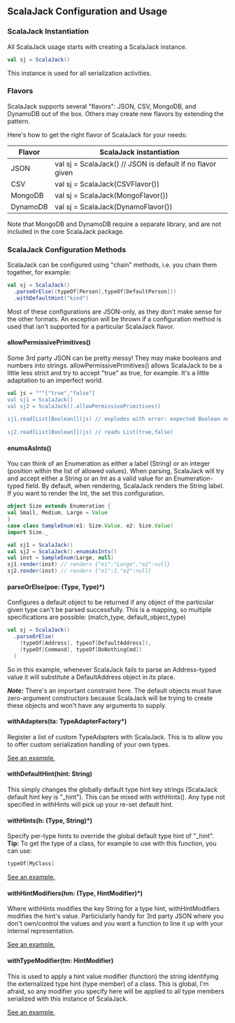 
## ScalaJack Configuration and Usage  
  
### ScalaJack Instantiation  
All ScalaJack usage starts with creating a ScalaJack instance.  
  
```scala  
val sj = ScalaJack()  
```  
  
This instance is used for all serialization activities.  
  
### Flavors  
  
ScalaJack supports several "flavors": JSON, CSV, MongoDB, and DynamoDB out of the box.  Others may create new flavors by extending the pattern.  
  
Here's how to get the right flavor of ScalaJack for your needs:  
  
|Flavor |ScalaJack instantiation  
|-----|--------  
|JSON | val sj = ScalaJack()   // JSON is default if no flavor given  
|CSV  | val sj = ScalaJack(CSVFlavor())  
|MongoDB | val sj = ScalaJack(MongoFlavor())  
|DynamoDB | val sj = ScalaJack(DynamoFlavor())  
  
Note that MongoDB and DynamoDB require a separate library, and are not included in the core ScalaJack package.  
  
### ScalaJack Configuration Methods  
ScalaJack can be configured using "chain" methods, i.e. you chain them together, for example:  
  
```scala  
val sj = ScalaJack()  
  .parseOrElse((typeOf[Person],typeOf[DefaultPerson]))  
  .withDefaultHint("kind")  
```  
Most of these configurations are JSON-only, as they don't make sense for the other formats.  An exception will be thrown if a configuration method is used that isn't supported for a particular ScalaJack flavor.  
    
#### allowPermissivePrimitives()  
Some 3rd party JSON can be pretty messy!  They may make booleans and numbers into strings.  allowPermissivePrimitives() allows ScalaJack to be a little less strict and try to accept "true" as true, for example.  It's a little adaptation to an imperfect world.
  
```scala  
val js = """["true","false"]  
val sj1 = ScalaJack()  
val sj2 = ScalaJack().allowPermissivePrimitives()  
  
sj1.read[List[Boolean]](js) // explodes with error: expected Boolean not String  
  
sj2.read[List[Boolean]](js) // reads List(true,false)  
```

    
#### enumsAsInts()  
You can think of an Enumeration as either a label (String) or an integer (position within the list of allowed values).  When parsing, ScalaJack will try and accept either a String or an Int as a valid value for an Enumeration-typed field.  By default, when rendering, ScalaJack renders the String label.  If you want to render the Int, the set this configuration.
  
```scala  
object Size extends Enumeration {
val Small, Medium, Large = Value
}
case class SampleEnum(e1: Size.Value, e2: Size.Value)
import Size._

val sj1 = ScalaJack()  
val sj2 = ScalaJack().enumsAsInts()  
val inst = SampleEnum(Large, null)  
sj1.render(inst) // renders {"e1":"Large","e2":null}
sj2.render(inst) // renders {"e1":2,"e2":null}
```

#### parseOrElse(poe: (Type, Type)*)  
Configures a default object to be returned if any object of the particular given type can't be parsed successfully.  This is a mapping, so multiple specifications are possible: (match_type, default_object_type)
  
```scala  
val sj = ScalaJack()  
  .parseOrElse( 
    (typeOf[Address], typeof[DefaultAddress]), 
    (typeOf[Command], typeOf[DoNothingCmd]) 
  )  
```  
So in this example, whenever ScalaJack fails to parse an Address-typed value it will substitute a DefaultAddress object in its place.

*__Note:__* There's an important constraint here.  The default objects must have zero-argument constructors because ScalaJack will be trying to create these objects and won't have any arguments to supply.
  
#### withAdapters(ta: TypeAdapterFactory*)  
Register a list of custom TypeAdapters with ScalaJack.  This is to allow you to offer custom serialization handling of your own types.  
  
[See an example.](custom.md)  
  
#### withDefaultHint(hint: String)  
This simply changes the globally default type hint key strings (ScalaJack default hint key is "_hint").  This can be mixed with withHints().  Any type not specified in withHints will pick up your re-set default hint.  
  
#### withHints(h: (Type, String)*)  
Specify per-type hints to override the global default type hint of "_hint".  
__Tip:__ To get the type of a class, for example to use with this function, you can use:  
```scala  
typeOf[MyClass]  
```  
  
[See an example.](typeHint.md)  
  
#### withHintModifiers(hm: (Type, HintModifier)*)  
Where withHints modifies the key String for a type hint, withHintModifiers modifies the hint's value.  Particiularly handy for 3rd party JSON where you don't own/control the values and you want a function to line it up with your internal representation.  
  
[See an example.](typeHint.md)  
  
#### withTypeModifier(tm: HintModifier)  
This is used to apply a hint value modifier (function) the string identifying the externalized type hint (type member) of a class.  This is global, I'm afraid, so any modifier you specify here will be applied to all type members serialized with this instance of ScalaJack.  
  
[See an example.](externalTypes.md)  


